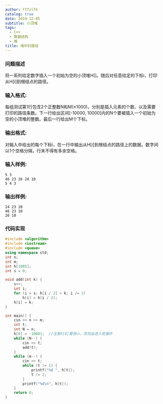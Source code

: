 ```yaml
---
author: fffzlfk
catalog: true
date: 2019-12-05
subtitle: 小顶堆
tags:
  - C++
  - 数据结构
  - 堆
title: 堆中的路径
---
```



### 问题描述
将一系列给定数字插入一个初始为空的小顶堆H[]。随后对任意给定的下标i，打印从H[i]到根结点的路径。

### 输入格式:
每组测试第1行包含2个正整数N和M(≤1000)，分别是插入元素的个数、以及需要打印的路径条数。下一行给出区间[-10000, 10000]内的N个要被插入一个初始为空的小顶堆的整数。最后一行给出M个下标。

### 输出格式:
对输入中给出的每个下标i，在一行中输出从H[i]到根结点的路径上的数据。数字间以1个空格分隔，行末不得有多余空格。

### 输入样例:
```
5 3
46 23 26 24 10
5 4 3
```
### 输出样例:
```
24 23 10
46 23 10
26 10
```
### 代码实现
```cpp
#include <algorithm>
#include <iostream>
#include <queue>
using namespace std;
int n;
int m;
int h[1005];
int s = 0;

void add(int k) {
    s++;
    int i;
    for (i = s; h[i / 2] > k; i /= 2)
        h[i] = h[i / 2];
    h[i] = k;
}

int main() {
    cin >> n >> m;
    int t;
    int N = n;
    h[0] = -10001;  //注意h[0]要很小，否则会进入死循环
    while (N--) {
        cin >> t;
        add(t);
    }
    while (m--) {
        cin >> t;
        while (t != 1) {
            printf("%d ", h[t]);
            t /= 2;
        }
        printf("%d\n", h[t]);
    }
    return 0;
}
```